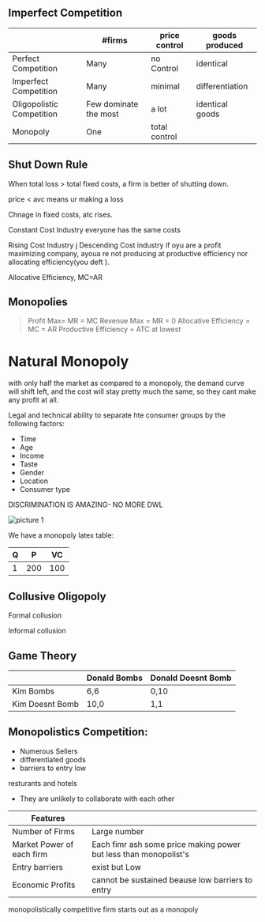## Imperfect Competition

| |#firms|price control|goods produced|
|--|--|--|--|
|Perfect Competition|Many|no Control|identical
|Imperfect Competition| Many|minimal|differentiation
|Oligopolistic Competition|Few dominate the most| a lot| identical goods
|Monopoly|One|total control


## Shut Down Rule
When total loss > total fixed costs, a firm is better of shutting down.

price < avc means ur making a loss

Chnage in fixed costs, atc rises.

Constant Cost Industry
everyone has the same costs


Rising Cost Industry
j
Descending Cost industry
if oyu are  a profit maximizing company, ayoua re not producing at productive efficiency nor allocating efficiency(you deft 
).



Allocative Efficiency, MC=AR

## Monopolies
>   Profit Max= MR = MC
    Revenue Max = MR = 0
    Allocative Efficiency = MC = AR
    Productive Efficiency = ATC at lowest


# Natural Monopoly
with only half the market as compared to a monopoly, the demand curve will shift left, and the cost will stay pretty much the same, so they cant make any profit at all.

Legal and technical ability to separate hte consumer groups by the following factors:
- Time
- Age
- Income
- Taste
- Gender
- Location
- Consumer type

DISCRIMINATION IS AMAZING- NO MORE DWL

![picture 1](https://i.imgur.com/CRlbIRI.png)  

We have a monopoly
latex table:


|Q | P | VC |
|-|---|--|
1|200|100


## Collusive Oligopoly

Formal collusion

Informal collusion


## Game Theory

| |Donald Bombs| Donald Doesnt Bomb|
|--|--|--|
|Kim Bombs| 6,6| 0,10|
|Kim Doesnt Bomb| 10,0| 1,1|



## Monopolistics Competition:
- Numerous Sellers
- differentiated goods
- barriers to entry low

resturants and hotels

- They are unlikely to collaborate with each other


|Features| |
|--|--|
|Number of Firms| Large number|
|Market Power of each firm| Each fimr ash some price making power but less than monopolist's|
|Entry barriers| exist but Low|
|Economic Profits| cannot be sustained beause low barriers to entry|

monopolistically competitive firm starts out as a monopoly

